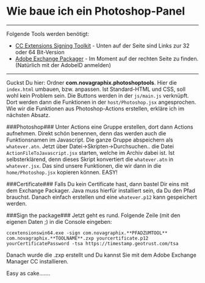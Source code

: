 Wie baue ich ein Photoshop-Panel
================================
- - -
Folgende Tools werden benötigt:

* [CC Extensions Signing Toolkit](http://labs.adobe.com/downloads/extensionbuilder3.html) - Unten auf der Seite sind Links zur 32 oder 64 Bit-Version
* [Adobe Exchange Packager](http://www.adobeexchange.com/resources) - Im Moment auf der rechten Seite zu finden. (Natürlich mit der AdobeID anmelden)
- - -

Guckst Du hier: Ordner **com.novagraphix.photoshoptools**. Hier die `index.html` umbauen, bzw. anpassen. Ist Standard-HTML und CSS, soll wohl kein Problem sein. Die Buttons werden in der `js/main.js` verknüpft. Dort werden dann die Funktionen in der `host/Photoshop.jsx` angesprochen. Wie wir die Funktionen aus Photoshop-Actions erstellen, erkläre ich im nächsten Absatz.

###Photoshop###
Unter Actions eine Gruppe erstellen, dort dann Actions aufnehmen. Direkt schön benennen, denn das werden auch die Funktionsnamen im Javascript. Die ganze Gruppe abspeichern als `whatever.atn`. Jetzt über Datei->Skripten->Durchsuchen.. die Datei `ActionFileToJavascript.jsx` starten, welche im Archiv dabei ist. Ist selbsterklärend, denn dieses Skript konvertiert die `whatever.atn` in `whatever.jsx`. Das sind unsere Funktionen, die wir dann in die `home/Photoshop.jsx` kopieren können. EASY!

###Certificate###
Falls Du kein Certificate hast, dann bastel Dir eins mit dem Exchange Packager. Java muss hierfür installiert sein, da Du den Pfad brauchst. Danach einfach erstellen und eine `whatever.p12` kann gespeichert werden.

###Sign the package###
Jetzt geht es rund. Folgende Zeile (mit den eigenen Daten ;) in die Console eingeben:

`ccextensionswin64.exe -sign com.novagraphix.**PFADZUMTOOL** com.novagraphix.**TOOLNAME**.zxp yourcertificate.p12 yourCertificatePassword -tsa https://timestamp.geotrust.com/tsa`

Danach wurde die .zxp erstellt und Du kannst Sie mit dem Adobe Exchange Manager CC installieren.

Easy as cake.......
